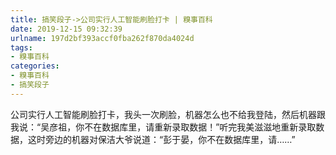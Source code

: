 ```yaml
---
title: 搞笑段子->公司实行人工智能刷脸打卡 | 糗事百科
date: 2019-12-15 09:32:39
urlname: 197d2bf393accf0fba262f870da4024d
tags: 
- 糗事百科
categories:
- 糗事百科
- 搞笑段子
---
```

公司实行人工智能刷脸打卡，我头一次刷脸，机器怎么也不给我登陆，然后机器跟我说：“吴彦祖，你不在数据库里，请重新录取数据！”听完我美滋滋地重新录取数据，这时旁边的机器对保洁大爷说道：“彭于晏，你不在数据库里，请……”


